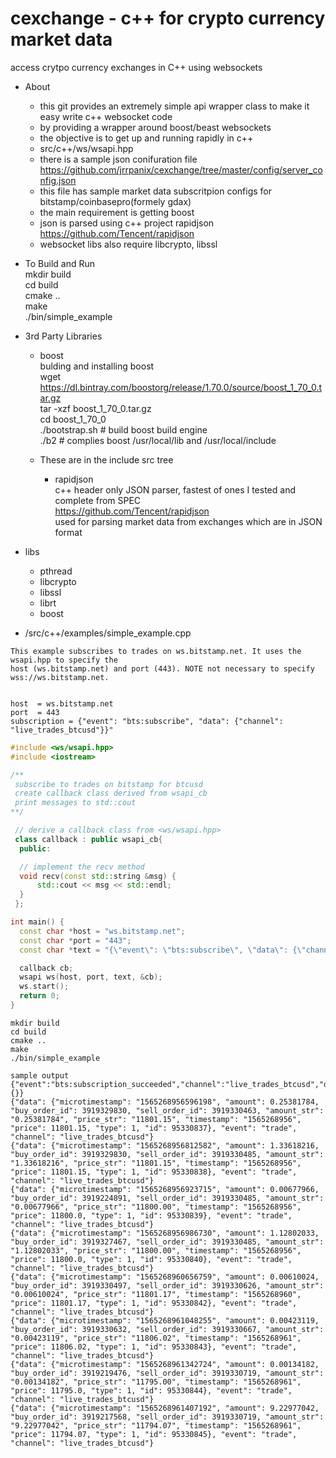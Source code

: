 # cexchange - c++ for crypto currency market data
access crytpo currency exchanges in C++ using websockets

* About
  * this git provides an extremely simple api wrapper class to make it easy write c++ websocket code </br>
  * by providing a wrapper around  boost/beast websockets </br>
  * the objective is to get up and running rapidly in c++ </br>
  * src/c++/ws/wsapi.hpp </br>
  * there is a sample json conifuration file https://github.com/jrrpanix/cexchange/tree/master/config/server_config.json </br>
  * this file has sample market data subscritpion configs for bitstamp/coinbasepro(formely gdax) </br>
  * the main requirement is getting boost </br>
  * json is parsed using c++ project rapidjson https://github.com/Tencent/rapidjson </br>
  * websocket libs also require libcrypto, libssl </br>

* To Build and Run </br>
    mkdir build </br>
    cd build </br>
    cmake .. </br>
    make </br>
    ./bin/simple_example </br>


* 3rd Party Libraries

  * boost </br>
    bulding and installing boost</br>
    wget https://dl.bintray.com/boostorg/release/1.70.0/source/boost_1_70_0.tar.gz  </br>
    tar -xzf boost_1_70_0.tar.gz </br>
    cd boost_1_70_0 </br>
    ./bootstrap.sh  # build boost build engine </br>
    ./b2            # complies boost /usr/local/lib and /usr/local/include </br>


  * These are in the include src tree
    * rapidjson </br>
      c++ header only JSON parser, fastest of ones I tested and complete from SPEC</br>
      https://github.com/Tencent/rapidjson </br>
      used for parsing market data from exchanges which are in JSON format </br>


* libs </br>
  * pthread </br>
  * libcrypto </br>
  * libssl </br>
  * librt </br>
  * boost </br>


* /src/c++/examples/simple_example.cpp </br>

```
This example subscribes to trades on ws.bitstamp.net. It uses the wsapi.hpp to specify the
host (ws.bitstamp.net) and port (443). NOTE not necessary to specify wss://ws.bitstamp.net.


host  = ws.bitstamp.net
port  = 443 
subscription = {"event": "bts:subscribe", "data": {"channel": "live_trades_btcusd"}}"

```
```c++
#include <ws/wsapi.hpp>
#include <iostream>

/**
 subscribe to trades on bitstamp for btcusd
 create callback class derived from wsapi_cb
 print messages to std::cout
**/

 // derive a callback class from <ws/wsapi.hpp>
 class callback : public wsapi_cb{
  public:

  // implement the recv method
  void recv(const std::string &msg) {
      std::cout << msg << std::endl;
  } 
 };

int main() {
  const char *host = "ws.bitstamp.net";
  const char *port = "443";
  const char *text = "{\"event\": \"bts:subscribe\", \"data\": {\"channel\": \"live_trades_btcusd\"}}";

  callback cb;
  wsapi ws(host, port, text, &cb);
  ws.start();
  return 0;
}

```
```
mkdir build
cd build
cmake ..
make
./bin/simple_example

sample output
{"event":"bts:subscription_succeeded","channel":"live_trades_btcusd","data":{}}
{"data": {"microtimestamp": "1565268956596198", "amount": 0.25381784, "buy_order_id": 3919329830, "sell_order_id": 3919330463, "amount_str": "0.25381784", "price_str": "11801.15", "timestamp": "1565268956", "price": 11801.15, "type": 1, "id": 95330837}, "event": "trade", "channel": "live_trades_btcusd"}
{"data": {"microtimestamp": "1565268956812582", "amount": 1.33618216, "buy_order_id": 3919329830, "sell_order_id": 3919330485, "amount_str": "1.33618216", "price_str": "11801.15", "timestamp": "1565268956", "price": 11801.15, "type": 1, "id": 95330838}, "event": "trade", "channel": "live_trades_btcusd"}
{"data": {"microtimestamp": "1565268956923715", "amount": 0.00677966, "buy_order_id": 3919224891, "sell_order_id": 3919330485, "amount_str": "0.00677966", "price_str": "11800.00", "timestamp": "1565268956", "price": 11800.0, "type": 1, "id": 95330839}, "event": "trade", "channel": "live_trades_btcusd"}
{"data": {"microtimestamp": "1565268956986730", "amount": 1.12802033, "buy_order_id": 3919327467, "sell_order_id": 3919330485, "amount_str": "1.12802033", "price_str": "11800.00", "timestamp": "1565268956", "price": 11800.0, "type": 1, "id": 95330840}, "event": "trade", "channel": "live_trades_btcusd"}
{"data": {"microtimestamp": "1565268960656759", "amount": 0.00610024, "buy_order_id": 3919330497, "sell_order_id": 3919330626, "amount_str": "0.00610024", "price_str": "11801.17", "timestamp": "1565268960", "price": 11801.17, "type": 1, "id": 95330842}, "event": "trade", "channel": "live_trades_btcusd"}
{"data": {"microtimestamp": "1565268961048255", "amount": 0.00423119, "buy_order_id": 3919330632, "sell_order_id": 3919330667, "amount_str": "0.00423119", "price_str": "11806.02", "timestamp": "1565268961", "price": 11806.02, "type": 1, "id": 95330843}, "event": "trade", "channel": "live_trades_btcusd"}
{"data": {"microtimestamp": "1565268961342724", "amount": 0.00134182, "buy_order_id": 3919219476, "sell_order_id": 3919330719, "amount_str": "0.00134182", "price_str": "11795.00", "timestamp": "1565268961", "price": 11795.0, "type": 1, "id": 95330844}, "event": "trade", "channel": "live_trades_btcusd"}
{"data": {"microtimestamp": "1565268961407192", "amount": 9.22977042, "buy_order_id": 3919217568, "sell_order_id": 3919330719, "amount_str": "9.22977042", "price_str": "11794.07", "timestamp": "1565268961", "price": 11794.07, "type": 1, "id": 95330845}, "event": "trade", "channel": "live_trades_btcusd"}
```







